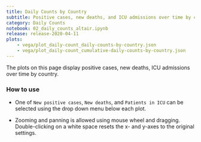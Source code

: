 ```yaml
---
title: Daily Counts by Country
subtitle: Positive cases, new deaths, and ICU admissions over time by country
category: Daily Counts
notebook: 02_daily_counts_altair.ipynb
release: release-2020-04-11
plots:
    - vega/plot_daily-count_daily-counts-by-country.json
    - vega/plot_daily-count_cumulative-daily-counts-by-country.json
---
```


The plots on this page display positive cases, new deaths, ICU admissions over time by country.

### How to use
- One of `New positive cases`, `New deaths`, and `Patients in ICU` can be selected using the drop down menu below each plot.

- Zooming and panning is allowed using mouse wheel and dragging. Double-clicking on a white space resets the x- and y-axes to the original settings.